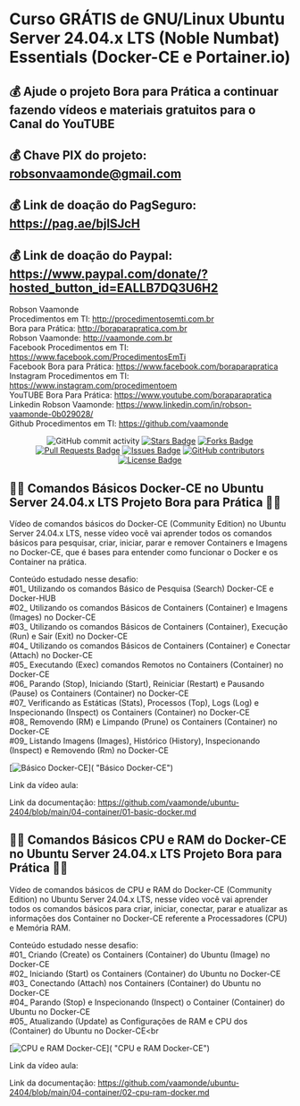 # Curso GRÁTIS de GNU/Linux Ubuntu Server 24.04.x LTS (Noble Numbat) Essentials (Docker-CE e Portainer.io)

## 💰 Ajude o projeto Bora para Prática a continuar fazendo vídeos e materiais gratuitos para o Canal do YouTUBE
## 💰 Chave PIX do projeto: robsonvaamonde@gmail.com
## 💰 Link de doação do PagSeguro: https://pag.ae/bjlSJcH
## 💰 Link de doação do Paypal: https://www.paypal.com/donate/?hosted_button_id=EALLB7DQ3U6H2

Robson Vaamonde<br>
Procedimentos em TI: http://procedimentosemti.com.br<br>
Bora para Prática: http://boraparapratica.com.br<br>
Robson Vaamonde: http://vaamonde.com.br<br>
Facebook Procedimentos em TI: https://www.facebook.com/ProcedimentosEmTi<br>
Facebook Bora para Prática: https://www.facebook.com/boraparapratica<br>
Instagram Procedimentos em TI: https://www.instagram.com/procedimentoem<br>
YouTUBE Bora Para Prática: https://www.youtube.com/boraparapratica<br>
Linkedin Robson Vaamonde: https://www.linkedin.com/in/robson-vaamonde-0b029028/<br>
Github Procedimentos em TI: https://github.com/vaamonde<br>

<div align="center">
<img alt="GitHub commit activity" src="https://img.shields.io/github/commit-activity/y/vaamonde/ubuntu-2404?style=plastic">
<a href="https://github.com/vaamonde/ubuntu-2404/stargazers"><img src="https://img.shields.io/github/stars/vaamonde/ubuntu-2404" alt="Stars Badge"/></a>
<a href="https://github.com/vaamonde/ubuntu-2404/network/members"><img src="https://img.shields.io/github/forks/vaamonde/ubuntu-2404" alt="Forks Badge"/></a>
<a href="https://github.com/vaamonde/ubuntu-2404/pulls"><img src="https://img.shields.io/github/issues-pr/vaamonde/ubuntu-2404" alt="Pull Requests Badge"/></a>
<a href="https://github.com/vaamonde/ubuntu-2404/issues"><img src="https://img.shields.io/github/issues/vaamonde/ubuntu-2404" alt="Issues Badge"/></a>
<a href="https://github.com/vaamonde/ubuntu-2404/graphs/contributors"><img alt="GitHub contributors" src="https://img.shields.io/github/contributors/vaamonde/ubuntu-2404?color=2b9348"></a>
<a href="https://github.com/vaamonde/ubuntu-2404/blob/master/LICENSE"><img src="https://img.shields.io/github/license/vaamonde/ubuntu-2404?color=2b9348" alt="License Badge"/></a>
</div>

## **🤩🤩 Comandos Básicos Docker-CE no Ubuntu Server 24.04.x LTS Projeto Bora para Prática 🤩🤩**

Vídeo de comandos básicos do Docker-CE (Community Edition) no Ubuntu Server 24.04.x LTS, nesse vídeo você vai aprender todos os comandos básicos para pesquisar, criar, iniciar, parar e remover Containers e Imagens no Docker-CE, que é bases para entender como funcionar o Docker e os Container na prática.

Conteúdo estudado nesse desafio:<br>
#01_ Utilizando os comandos Básico de Pesquisa (Search) Docker-CE e Docker-HUB<br>
#02_ Utilizando os comandos Básicos de Containers (Container) e Imagens (Images) no Docker-CE<br>
#03_ Utilizando os comandos Básicos de Containers (Container), Execução (Run) e Sair (Exit) no Docker-CE<br>
#04_ Utilizando os comandos Básicos de Containers (Container) e Conectar (Attach) no Docker-CE<br>
#05_ Executando (Exec) comandos Remotos no Containers (Container) no Docker-CE<br>
#06_ Parando (Stop), Iniciando (Start), Reiniciar (Restart) e Pausando (Pause) os Containers (Container) no Docker-CE<br>
#07_ Verificando as Estáticas (Stats), Processos (Top), Logs (Log) e Inspecionando (Inspect) os Containers (Container) no Docker-CE<br>
#08_ Removendo (RM) e Limpando (Prune) os Containers (Container) no Docker-CE<br>
#09_ Listando Imagens (Images), Histórico (History), Inspecionando (Inspect) e Removendo (Rm) no Docker-CE<br>

[![Básico Docker-CE](http://img.youtube.com/vi//0.jpg)]( "Básico Docker-CE")

Link da vídeo aula: 

Link da documentação: https://github.com/vaamonde/ubuntu-2404/blob/main/04-container/01-basic-docker.md

## **🤩🤩 Comandos Básicos CPU e RAM do Docker-CE no Ubuntu Server 24.04.x LTS Projeto Bora para Prática 🤩🤩**

Vídeo de comandos básicos de CPU e RAM do Docker-CE (Community Edition) no Ubuntu Server 24.04.x LTS, nesse vídeo você vai aprender todos os comandos básicos para criar, iniciar, conectar, parar e atualizar as informações dos Container no Docker-CE referente a Processadores (CPU) e Memória RAM.

Conteúdo estudado nesse desafio:<br>
#01_ Criando (Create) os Containers (Container) do Ubuntu (Image) no Docker-CE<br>
#02_ Iniciando (Start) os Containers (Container) do Ubuntu no Docker-CE<br>
#03_ Conectando (Attach) nos Containers (Container) do Ubuntu no Docker-CE<br> 
#04_ Parando (Stop) e Inspecionando (Inspect) o Container (Container) do Ubuntu no Docker-CE<br>
#05_ Atualizando (Update) as Configurações de RAM e CPU dos (Container) do Ubuntu no Docker-CE<br

[![CPU e RAM Docker-CE](http://img.youtube.com/vi//0.jpg)]( "CPU e RAM Docker-CE")

Link da vídeo aula: 

Link da documentação: https://github.com/vaamonde/ubuntu-2404/blob/main/04-container/02-cpu-ram-docker.md